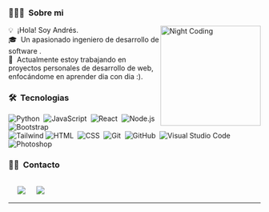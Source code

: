 

<!-- ## 👋 &nbsp;Hey there! I'm Aditya -->

### 👨🏻‍💻 &nbsp;Sobre mi

<img alt="Night Coding" src="https://user-images.githubusercontent.com/81328619/213875785-400ae517-156b-4aca-a787-bac75d84c393.gif" align="right" width="200" />


💡 &nbsp;¡Hola! Soy Andrés.\
🎓 &nbsp;Un apasionado ingeniero de desarrollo de software .\
🌱 &nbsp;Actualmente estoy trabajando en proyectos personales de desarrollo de web, enfocándome en aprender dia con dia :).



### 🛠 &nbsp;Tecnologias

![Python](https://img.shields.io/badge/-Python-05122A?style=flat&logo=python)&nbsp;
![JavaScript](https://img.shields.io/badge/-JavaScript-05122A?style=flat&logo=javascript)&nbsp;
![React](https://img.shields.io/badge/-React-05122A?style=flat&logo=react)&nbsp;
![Node.js](https://img.shields.io/badge/-Node.js-05122A?style=flat&logo=node.js)&nbsp;
![Bootstrap](https://img.shields.io/badge/-Bootstrap-05122A?style=flat&logo=bootstrap&logoColor=563D7C)\
![Tailwind](https://img.shields.io/badge/-Tailwind-05122A?style=flat&logo=tailwindcss&logoColor=06B6D4)
![HTML](https://img.shields.io/badge/-HTML-05122A?style=flat&logo=HTML5)&nbsp;
![CSS](https://img.shields.io/badge/-CSS-05122A?style=flat&logo=CSS3&logoColor=1572B6)&nbsp;
![Git](https://img.shields.io/badge/-Git-05122A?style=flat&logo=git)&nbsp;
![GitHub](https://img.shields.io/badge/-GitHub-05122A?style=flat&logo=github)&nbsp;
![Visual Studio Code](https://img.shields.io/badge/-Visual%20Studio%20Code-05122A?style=flat&logo=visual-studio-code&logoColor=007ACC)&nbsp;
![Photoshop](https://img.shields.io/badge/-Photoshop-05122A?style=flat&logo=adobe-photoshop)&nbsp;



### 🤝🏻 &nbsp;Contacto

<br>	
&emsp;
<a target="_blank" href="andresgow1@gmail.com"
><img src="https://img.shields.io/badge/-Gmail-D14836?style=for-the-badge&logo=Gmail&logoColor=white"></img></a>
&emsp;
<a target="_blank" href="andresasdev"><img src="https://img.shields.io/badge/-Twitter-1DA1F2?style=for-the-badge&logo=Twitter&logoColor=white"></img></a>
&emsp;

-----
